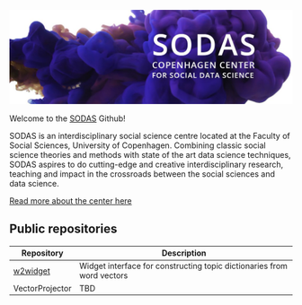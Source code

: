 <img src="/profile/sodas_banner.jpg"></img>

Welcome to the [SODAS](https://sodas.ku.dk/) Github!

SODAS is an interdisciplinary social science centre located at the Faculty of Social Sciences, University of Copenhagen. Combining classic social science theories and methods with state of the art data science techniques, SODAS aspires to do cutting-edge and creative interdisciplinary research, teaching and impact in the crossroads between the social sciences and data science.

[Read more about the center here](https://sodas.ku.dk/about/)

## Public repositories

Repository | Description
-----|-----
[w2widget](https://github.com/SODAS-KU/w2widget) | Widget interface for constructing topic dictionaries from word vectors
VectorProjector | TBD

<!--

**Here are some ideas to get you started:**

🙋‍♀️ A short introduction - what is your organization all about?
🌈 Contribution guidelines - how can the community get involved?
👩‍💻 Useful resources - where can the community find your docs? Is there anything else the community should know?
🍿 Fun facts - what does your team eat for breakfast?
🧙 Remember, you can do mighty things with the power of [Markdown](https://docs.github.com/github/writing-on-github/getting-started-with-writing-and-formatting-on-github/basic-writing-and-formatting-syntax)
-->
